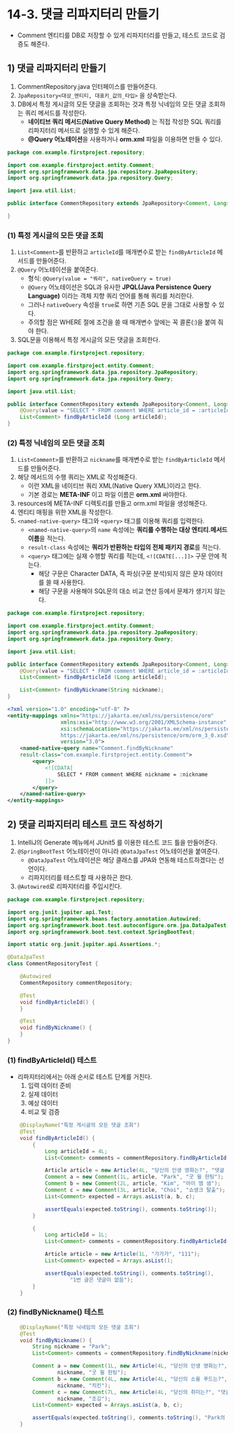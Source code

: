 # 14-3. 댓글 리파지터리 만들기
- Comment 엔티티를 DB로 저장할 수 있게 리파지터리를 만들고, 테스트 코드로 검증도 해준다.

## 1) 댓글 리파지터리 만들기
1. CommentRepository.java 인터페이스를 만들어준다.
2. `JpaRepository<대상_엔티티, 대표키_값의_타입>` 을 상속받는다.
3. DB에서 특정 게시글의 모든 댓글을 조회하는 것과 특정 닉네임의 모든 댓글 조회하는 쿼리 메서드를 작성한다.
	- **네이티브 쿼리 메서드(Native Query Method)** 는 직접 작성한 SQL 쿼리를 리파지터리 메서드로 실행할 수 있게 해준다.
	- **@Query 어노테이션**을 사용하거나 **orm.xml** 파일을 이용하면 만들 수 있다.

```java
package com.example.firstproject.repository;

import com.example.firstproject.entity.Comment;
import org.springframework.data.jpa.repository.JpaRepository;
import org.springframework.data.jpa.repository.Query;

import java.util.List;

public interface CommentRepository extends JpaRepository<Comment, Long> {

}
```

### (1) 특정 게시글의 모든 댓글 조회
1. `List<Comment>`를 반환하고 `articleId`를 매개변수로 받는 `findByArticleId` 메서드를 만들어준다.
2. `@Query` 어노테이션을 붙여준다.
	- 형식: `@Query(value = "쿼리", nativeQuery = true)`
	- `@Query` 어노테이션은 SQL과 유사한 **JPQL(Java Persistence Query Language)** 이라는 객체 지향 쿼리 언어를 통해 쿼리를 처리한다.
	- 그러나 `nativeQuery` 속성을 `true`로 하면 기존 SQL 문을 그대로 사용할 수 있다.
	- 주의할 점은 WHERE 절에 조건을 쓸 때 매개변수 앞에는 꼭 콜론(:)을 붙여 줘야 한다.
3. SQL문을 이용해서 특정 게시글의 모든 댓글을 조회한다.

```java
package com.example.firstproject.repository;

import com.example.firstproject.entity.Comment;
import org.springframework.data.jpa.repository.JpaRepository;
import org.springframework.data.jpa.repository.Query;

import java.util.List;

public interface CommentRepository extends JpaRepository<Comment, Long> {
    @Query(value = "SELECT * FROM comment WHERE article_id = :articleId", nativeQuery = true)
    List<Comment> findByArticleId (Long articleId);
}
```

### (2) 특정 닉네임의 모든 댓글 조회
1. `List<Comment>`를 반환하고 `nickname`를 매개변수로 받는 `findByArticleId` 메서드를 만들어준다.
2. 해당 메서드의 수행 쿼리는 XML로 작성해준다.
	- 이런 XML을 네이티브 쿼리 XML(Native Query XML)이라고 한다.
	- 기본 경로는 **META-INF** 이고 파일 이름은 **orm.xml** 써야한다.
3. resources에 META-INF 디렉토리를 만들고 orm.xml 파일을 생성해준다.
4. 엔티티 매핑을 위한 XML을 작성한다.
5. `<named-native-query>` 태그와 `<query>` 태그를 이용해 쿼리를 입력한다.
	- `<named-native-query>`의 `name` 속성에는 **쿼리를 수행하는 대상 엔티티.메서드 이름**을 적는다.
	- `result-class` 속성에는 **쿼리가 반환하는 타입의 전체 패키지 경로**를 적는다.
	- `<query>` 태그에는 실재 수행할 쿼리를 적는데, `<![CDATE[...]]>` 구문 안에 적는다.
		- 해당 구문은 Character DATA, 즉 파싱(구문 분석)되지 않은 문자 데이터를 쓸 때 사용한다.
		- 해당 구문을 사용해야 SQL문의 대소 비교 연산 등에서 문제가 생기지 않는다.

```java
package com.example.firstproject.repository;

import com.example.firstproject.entity.Comment;
import org.springframework.data.jpa.repository.JpaRepository;
import org.springframework.data.jpa.repository.Query;

import java.util.List;

public interface CommentRepository extends JpaRepository<Comment, Long> {
    @Query(value = "SELECT * FROM comment WHERE article_id = :articleId", nativeQuery = true)
    List<Comment> findByArticleId (Long articleId);

    List<Comment> findByNickname(String nickname);
}
```

```xml
<?xml version="1.0" encoding="utf-8" ?>
<entity-mappings xmlns="https://jakarta.ee/xml/ns/persistence/orm"
                 xmlns:xsi="http://www.w3.org/2001/XMLSchema-instance"
                 xsi:schemaLocation="https://jakarta.ee/xml/ns/persistence/orm
                 https://jakarta.ee/xml/ns/persistence/orm/orm_3_0.xsd"
                 version="3.0">
    <named-native-query name="Comment.findByNickname"
    result-class="com.example.firstproject.entity.Comment">
        <query>
            <![CDATA[
                SELECT * FROM comment WHERE nickname = :nickname
            ]]>
        </query>
    </named-native-query>
</entity-mappings>
```

## 2) 댓글 리파지터리 테스트 코드 작성하기
1. IntelliJ의 Generate 메뉴에서 JUnit5 를 이용한 테스트 코드 틀을 만들어준다.
2. `@SpringBootTest` 어노테이션이 아니라 `@DataJpaTest` 어노테이션을 붙여준다.
	- `@DataJpaTest` 어노테이션은 해당 클래스를 JPA와 연동해 테스트하겠다는 선언이다.
	- 리파지터리를 테스트할 때 사용하곤 한다.
3. `@Autowired`로 리파지터리를 주입시킨다.

```java
package com.example.firstproject.repository;

import org.junit.jupiter.api.Test;
import org.springframework.beans.factory.annotation.Autowired;
import org.springframework.boot.test.autoconfigure.orm.jpa.DataJpaTest;
import org.springframework.boot.test.context.SpringBootTest;

import static org.junit.jupiter.api.Assertions.*;

@DataJpaTest
class CommentRepositoryTest {

    @Autowired
    CommentRepository commentRepository;

    @Test
    void findByArticleId() {
    }

    @Test
    void findByNickname() {
    }
}
```

### (1) findByArticleId() 테스트
- 리파지터리에서는 아래 순서로 테스트 단계를 거친다.
	1. 입력 데이터 준비
	2. 실제 데이터
	3. 예상 데이터
	4. 비교 및 검증

```java
    @DisplayName("특정 게시글의 모든 댓글 조회")
    @Test
    void findByArticleId() {
        {
            Long articleId = 4L;
            List<Comment> comments = commentRepository.findByArticleId(articleId);

            Article article = new Article(4L, "당신의 인생 영화는?", "댓글 고");
            Comment a = new Comment(1L, article, "Park", "굿 윌 헌팅");
            Comment b = new Comment(2L, article, "Kim", "아이 엠 샘");
            Comment c = new Comment(3L, article, "Choi", "쇼생크 탈출");
            List<Comment> expected = Arrays.asList(a, b, c);

            assertEquals(expected.toString(), comments.toString());
        }

        {
            Long articleId = 1L;
            List<Comment> comments = commentRepository.findByArticleId(articleId);

            Article article = new Article(1L, "가가가", "111");
            List<Comment> expected = Arrays.asList();

            assertEquals(expected.toString(), comments.toString(),
                    "1번 글은 댓글이 없음");
        }
    }
```

### (2) findByNickname() 테스트
```java
    @DisplayName("특정 닉네임의 모든 댓글 조회")
    @Test
    void findByNickname() {
        String nickname = "Park";
        List<Comment> comments = commentRepository.findByNickname(nickname);

        Comment a = new Comment(1L, new Article(4L, "당신의 인생 영화는?", "댓글 고"),
                nickname, "굿 윌 헌팅");
        Comment b = new Comment(4L, new Article(4L, "당신의 소울 푸드는?", "댓글 고고"),
                nickname, "치킨");
        Comment c = new Comment(7L, new Article(4L, "당신의 취미는?", "댓글 고고고"),
                nickname, "조깅");
        List<Comment> expected = Arrays.asList(a, b, c);

        assertEquals(expected.toString(), comments.toString(), "Park의 모든 댓글을 출력");
    }
```